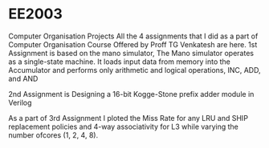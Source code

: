 # EE2003
Computer Organisation Projects
All the 4 assignments that I did as a part of Computer Organisation Course Offered by Proff TG Venkatesh are here.
1st Assignment is based on the mano simulator, The Mano simulator operates as a single-state machine. It loads input data from
memory into the Accumulator and performs only arithmetic and logical operations,
INC, ADD, and AND

2nd Assignment is Designing a 16-bit Kogge-Stone prefix adder module in Verilog

As a part of 3rd Assignment I ploted the Miss Rate for any LRU and SHIP replacement policies and 4-way associativity for L3 while varying the number ofcores (1, 2, 4, 8).
